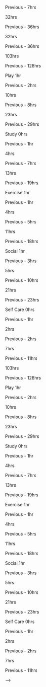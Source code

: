 <!-- <!-- daily -->
Previous - 7hrs
<!-- daily -->
32hrs
<!-- weekly -->
Previous - 36hrs
<!-- weekly -->
32hrs
<!-- weekly -->
Previous - 36hrs
<!-- weekly -->
103hrs
<!-- monthly -->
Previous - 128hrs
<!-- monthly -->

Play 1hr
<!-- daily -->
Previous - 2hrs
<!-- daily -->
10hrs
<!-- weekly -->
Previous - 8hrs
<!-- weekly -->
23hrs
<!-- monthly -->
Previous - 29hrs
<!-- monthly -->

Study 0hrs
<!-- daily -->
Previous - 1hr
<!-- daily -->
4hrs
<!-- weekly -->
Previous - 7hrs
<!-- weekly -->
13hrs
<!-- monthly -->
Previous - 19hrs
<!-- monthly -->

Exercise 1hr
<!-- daily -->
Previous - 1hr
<!-- daily -->
4hrs
<!-- weekly -->
Previous - 5hrs
<!-- weekly -->
11hrs
<!-- monthly -->
Previous - 18hrs
<!-- monthly -->

Social 1hr
<!-- daily -->
Previous - 3hrs
<!-- daily -->
5hrs
<!-- weekly -->
Previous - 10hrs
<!-- weekly -->
21hrs
<!-- monthly -->
Previous - 23hrs
<!-- monthly -->

Self Care 0hrs
<!-- daily -->
Previous - 1hr
<!-- daily -->
2hrs
<!-- weekly -->
Previous - 2hrs
<!-- weekly -->
7hrs
<!-- monthly -->
Previous - 11hrs
<!-- monthly -->
103hrs
<!-- monthly -->
Previous - 128hrs
<!-- monthly -->

Play 1hr
<!-- daily -->
Previous - 2hrs
<!-- daily -->
10hrs
<!-- weekly -->
Previous - 8hrs
<!-- weekly -->
23hrs
<!-- monthly -->
Previous - 29hrs
<!-- monthly -->

Study 0hrs
<!-- daily -->
Previous - 1hr
<!-- daily -->
4hrs
<!-- weekly -->
Previous - 7hrs
<!-- weekly -->
13hrs
<!-- monthly -->
Previous - 19hrs
<!-- monthly -->

Exercise 1hr
<!-- daily -->
Previous - 1hr
<!-- daily -->
4hrs
<!-- weekly -->
Previous - 5hrs
<!-- weekly -->
11hrs
<!-- monthly -->
Previous - 18hrs
<!-- monthly -->

Social 1hr
<!-- daily -->
Previous - 3hrs
<!-- daily -->
5hrs
<!-- weekly -->
Previous - 10hrs
<!-- weekly -->
21hrs
<!-- monthly -->
Previous - 23hrs
<!-- monthly -->

Self Care 0hrs
<!-- daily -->
Previous - 1hr
<!-- daily -->
2hrs
<!-- weekly -->
Previous - 2hrs
<!-- weekly -->
7hrs
<!-- monthly -->
Previous - 11hrs
<!-- monthly -->
-->